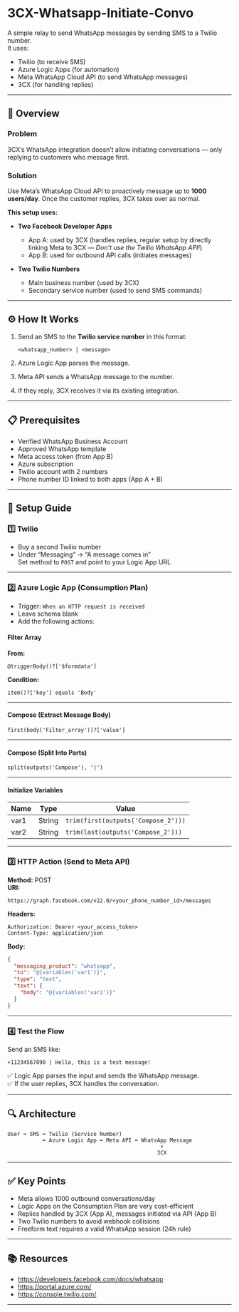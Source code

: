 # 3CX-Whatsapp-Initiate-Convo

A simple relay to send WhatsApp messages by sending SMS to a Twilio number.  
It uses:

- Twilio (to receive SMS)  
- Azure Logic Apps (for automation)  
- Meta WhatsApp Cloud API (to send WhatsApp messages)  
- 3CX (for handling replies)

---

## 🧭 Overview

### Problem

3CX’s WhatsApp integration doesn’t allow initiating conversations — only replying to customers who message first.

### Solution

Use Meta’s WhatsApp Cloud API to proactively message up to **1000 users/day**. Once the customer replies, 3CX takes over as normal.

**This setup uses:**

- **Two Facebook Developer Apps**
  - App A: used by 3CX (handles replies, regular setup by directly linking Meta to 3CX — _Don't use the Twilio WhatsApp API!_)
  - App B: used for outbound API calls (initiates messages)

- **Two Twilio Numbers**
  - Main business number (used by 3CX)
  - Secondary service number (used to send SMS commands)

---

## ⚙️ How It Works

1. Send an SMS to the **Twilio service number** in this format:

    ```
    <whatsapp_number> | <message>
    ```

2. Azure Logic App parses the message.

3. Meta API sends a WhatsApp message to the number.

4. If they reply, 3CX receives it via its existing integration.

---

## 📋 Prerequisites

- Verified WhatsApp Business Account
- Approved WhatsApp template  
- Meta access token (from App B)  
- Azure subscription  
- Twilio account with 2 numbers  
- Phone number ID linked to both apps (App A + B)

---

## 🚀 Setup Guide

### 1️⃣ Twilio

- Buy a second Twilio number  
- Under “Messaging” → “A message comes in”  
  Set method to `POST` and point to your Logic App URL  

---

### 2️⃣ Azure Logic App (Consumption Plan)

- Trigger: `When an HTTP request is received`  
- Leave schema blank  
- Add the following actions:

#### Filter Array

**From:**
```
@triggerBody()?['$formdata']
```

**Condition:**
```
item()?['key'] equals 'Body'
```

---

#### Compose (Extract Message Body)

```
first(body('Filter_array'))?['value']
```

---

#### Compose (Split Into Parts)

```
split(outputs('Compose'), '|')
```

---

#### Initialize Variables

| Name  | Type   | Value                                  |
|-------|--------|----------------------------------------|
| var1  | String | `trim(first(outputs('Compose_2')))`    |
| var2  | String | `trim(last(outputs('Compose_2')))`     |

---

### 3️⃣ HTTP Action (Send to Meta API)

**Method:** POST  
**URI:**

```
https://graph.facebook.com/v22.0/<your_phone_number_id>/messages
```

**Headers:**

```
Authorization: Bearer <your_access_token>  
Content-Type: application/json
```

**Body:**

```json
{
  "messaging_product": "whatsapp",
  "to": "@{variables('var1')}",
  "type": "text",
  "text": {
    "body": "@{variables('var2')}"
  }
}
```


---

### 4️⃣ Test the Flow

Send an SMS like:

```
+11234567890 | Hello, this is a test message!
```

✅ Logic App parses the input and sends the WhatsApp message.  
✅ If the user replies, 3CX handles the conversation.

---

## 🔍 Architecture

```
User ➡ SMS ➡ Twilio (Service Number)
           ➡ Azure Logic App ➡ Meta API ➡ WhatsApp Message
                                                ⬇
                                               3CX
```

---

## ✅ Key Points

- Meta allows 1000 outbound conversations/day  
- Logic Apps on the Consumption Plan are very cost-efficient  
- Replies handled by 3CX (App A), messages initiated via API (App B)  
- Two Twilio numbers to avoid webhook collisions  
- Freeform text requires a valid WhatsApp session (24h rule)

---

## 📚 Resources

- https://developers.facebook.com/docs/whatsapp  
- https://portal.azure.com/  
- https://console.twilio.com/

---
